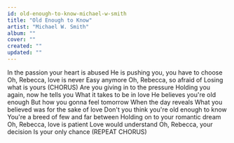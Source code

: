 ```yaml
---
id: old-enough-to-know-michael-w-smith
title: "Old Enough to Know"
artist: "Michael W. Smith"
album: ""
cover: ""
created: ""
updated: ""
---
```


In the passion your heart is abused
He is pushing you, you have to choose
Oh, Rebecca, love is never
Easy anymore
Oh, Rebecca, so afraid of
Losing what is yours
(CHORUS)
Are you giving in to the pressure
Holding you again, now he tells you
What it takes to be in love
He believes you're old enough
But how you gonna feel tomorrow
When the day reveals
What you believed was for the sake of love
Don't you think you're old enough to know
You're a breed of few and far between
Holding on to your romantic dream
Oh, Rebecca, love is patient
Love would understand
Oh, Rebecca, your decision
Is your only chance
(REPEAT CHORUS)